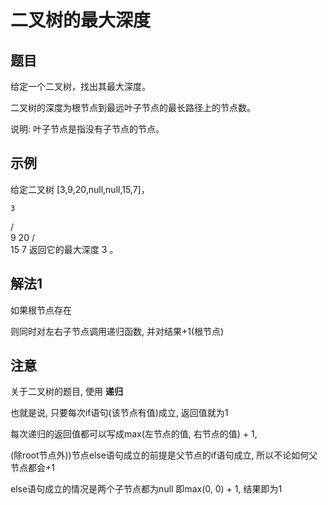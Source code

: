 
# 二叉树的最大深度

## 题目

给定一个二叉树，找出其最大深度。

二叉树的深度为根节点到最远叶子节点的最长路径上的节点数。

说明: 叶子节点是指没有子节点的节点。

## 示例

给定二叉树 [3,9,20,null,null,15,7]，

    3
   / \
  9  20
    /  \
   15   7
返回它的最大深度 3 。

## 解法1

如果根节点存在

则同时对左右子节点调用递归函数, 并对结果+1(根节点)

## 注意

关于二叉树的题目, 使用 **递归**

也就是说, 只要每次if语句(该节点有值)成立, 返回值就为1

每次递归的返回值都可以写成max(左节点的值, 右节点的值) + 1, 

(除root节点外))节点else语句成立的前提是父节点的if语句成立, 所以不论如何父节点都会+1

else语句成立的情况是两个子节点都为null
即max(0, 0) + 1, 结果即为1


